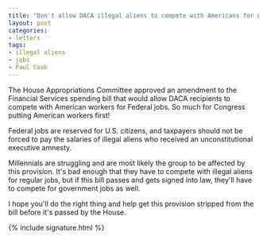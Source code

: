 ```yaml
---
title: "Don't allow DACA illegal aliens to compete with Americans for government jobs"
layout: post
categories:
- letters
tags:
- illegal aliens
- jobs
- Paul Cook
---
```


The House Appropriations Committee approved an amendment to the Financial Services spending bill that would allow DACA recipients to compete with American workers for Federal jobs. So much for Congress putting American workers first!

Federal jobs are reserved for U.S. citizens, and taxpayers should not be forced to pay the salaries of illegal aliens who received an unconstitutional executive amnesty.

Millennials are struggling and are most likely the group to be affected by this provision. It's bad enough that they have to compete with illegal aliens for regular jobs, but if this bill passes and gets signed into law, they'll have to compete for government jobs as well.

I hope you'll do the right thing and help get this provision stripped from the bill before it's passed by the House.

{% include signature.html %}
